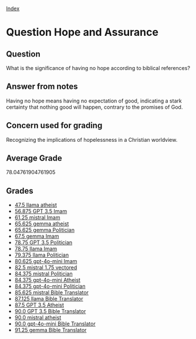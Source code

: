 
[Index](../../index.md)
# Question Hope and Assurance
## Question
What is the significance of having no hope according to biblical references?

## Answer from notes
Having no hope means having no expectation of good, indicating a stark certainty that nothing good will happen, contrary to the promises of God.

## Concern used for grading
Recognizing the implications of hopelessness in a Christian worldview.

## Average Grade
78.04761904761905

## Grades
 * [47.5 llama atheist](../answers/llama_atheist/Hope_and_Assurance.md)
 * [56.875 GPT 3.5 Imam](../answers/GPT_3.5_Imam/Hope_and_Assurance.md)
 * [61.25 mistral Imam](../answers/mistral_Imam/Hope_and_Assurance.md)
 * [65.625 gemma atheist](../answers/gemma_atheist/Hope_and_Assurance.md)
 * [65.625 gemma Politician](../answers/gemma_Politician/Hope_and_Assurance.md)
 * [67.5 gemma Imam](../answers/gemma_Imam/Hope_and_Assurance.md)
 * [78.75 GPT 3.5 Politician](../answers/GPT_3.5_Politician/Hope_and_Assurance.md)
 * [78.75 llama Imam](../answers/llama_Imam/Hope_and_Assurance.md)
 * [79.375 llama Politician](../answers/llama_Politician/Hope_and_Assurance.md)
 * [80.625 gpt-4o-mini Imam](../answers/gpt-4o-mini_Imam/Hope_and_Assurance.md)
 * [82.5 mistral 1.75 vectored](../answers/mistral_1.75_vectored/Hope_and_Assurance.md)
 * [84.375 mistral Politician](../answers/mistral_Politician/Hope_and_Assurance.md)
 * [84.375 gpt-4o-mini Atheist](../answers/gpt-4o-mini_Atheist/Hope_and_Assurance.md)
 * [84.375 gpt-4o-mini Politician](../answers/gpt-4o-mini_Politician/Hope_and_Assurance.md)
 * [85.625 mistral Bible Translator](../answers/mistral_Bible_Translator/Hope_and_Assurance.md)
 * [87.125 llama Bible Translator](../answers/llama_Bible_Translator/Hope_and_Assurance.md)
 * [87.5 GPT 3.5 Atheist](../answers/GPT_3.5_Atheist/Hope_and_Assurance.md)
 * [90.0 GPT 3.5 Bible Translator](../answers/GPT_3.5_Bible_Translator/Hope_and_Assurance.md)
 * [90.0 mistral atheist](../answers/mistral_atheist/Hope_and_Assurance.md)
 * [90.0 gpt-4o-mini Bible Translator](../answers/gpt-4o-mini_Bible_Translator/Hope_and_Assurance.md)
 * [91.25 gemma Bible Translator](../answers/gemma_Bible_Translator/Hope_and_Assurance.md)
